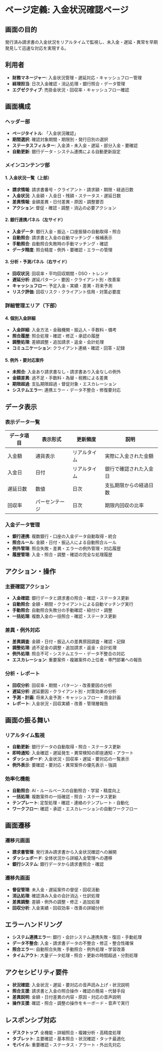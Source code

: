 # ページ定義: 入金状況確認ページ

## 画面の目的
発行済み請求書の入金状況をリアルタイムで監視し、未入金・遅延・異常を早期発見して迅速な対応を実現する。

## 利用者
- **財務マネージャー**: 入金状況管理・遅延対応・キャッシュフロー管理
- **経理担当**: 日次入金確認・消込処理・銀行照合・データ管理
- **エグゼクティブ**: 売掛金状況・回収率・キャッシュフロー確認

## 画面構成

### ヘッダー部
- **ページタイトル**: 「入金状況確認」
- **期間選択**: 確認対象期間・期限別・発行日別の選択
- **ステータスフィルター**: 入金済・未入金・遅延・部分入金・要確認
- **自動更新**: 銀行データ・システム連携による自動更新設定

### メインコンテンツ部

#### 1. 入金状況一覧（上部）
- **請求情報**: 請求書番号・クライアント・請求額・期限・経過日数
- **入金状況**: 入金額・入金日・残額・ステータス・遅延日数
- **差異情報**: 金額差異・日付差異・原因・調整要否
- **アクション**: 督促・確認・調整・消込の必要アクション

#### 2. 銀行連携パネル（左サイド）
- **入金データ**: 銀行入金・振込・口座振替の自動取得・照合
- **自動照合**: 請求書と入金の自動マッチング・候補表示
- **手動照合**: 自動照合失敗時の手動マッチング・確認
- **データ精度**: 照合精度・例外・要確認・エラーの管理

#### 3. 分析・予測パネル（右サイド）
- **回収状況**: 回収率・平均回収期間・DSO・トレンド
- **遅延分析**: 遅延パターン・要因・クライアント別・改善案
- **キャッシュフロー**: 予定入金・実績・差異・将来予測
- **リスク評価**: 回収リスク・クライアント信用・対策必要度

### 詳細管理エリア（下部）

#### 4. 個別入金詳細
- **入金詳細**: 入金方法・金融機関・振込人・手数料・備考
- **照合履歴**: 照合処理・確認・修正・承認の履歴
- **調整処理**: 差額調整・追加請求・返金・会計処理
- **コミュニケーション**: クライアント連絡・確認・回答・記録

#### 5. 例外・要対応案件
- **未照合**: 入金あり請求書なし・請求書あり入金なしの例外
- **金額差異**: 過不足・手数料・為替・税務による差異
- **期限超過**: 支払期限超過・督促対象・エスカレーション
- **システムエラー**: 連携エラー・データ不整合・修復要対応

## データ表示

### 表示データ一覧
| データ項目 | 表示形式 | 更新頻度 | 説明 |
|-----------|---------|---------|------|
| 入金額 | 通貨表示 | リアルタイム | 実際に入金された金額 |
| 入金日 | 日付 | リアルタイム | 銀行で確認された入金日 |
| 遅延日数 | 数値 | 日次 | 支払期限からの経過日数 |
| 回収率 | パーセンテージ | 日次 | 期限内回収の比率 |

### 入金データ管理
- **銀行連携**: 複数銀行・口座の入金データ自動取得・統合
- **照合ルール**: 金額・日付・振込人による自動照合ルール
- **例外管理**: 照合失敗・差異・エラーの例外管理・対応履歴
- **履歴管理**: 入金・照合・調整・確認の完全な処理履歴

## アクション・操作

### 主要確認アクション
- **入金確認**: 銀行データと請求書の照合・確認・ステータス更新
- **自動照合**: 金額・期間・クライアントによる自動マッチング実行
- **手動照合**: 自動照合失敗分の手動確認・紐付け・調整
- **一括処理**: 複数入金の一括照合・確認・ステータス更新

### 差異・例外対応
- **差異調査**: 金額・日付・振込人の差異原因調査・確認・記録
- **調整処理**: 過不足金の調整・追加請求・返金・会計処理
- **例外処理**: 照合不可・システムエラー・データ不整合の対応
- **エスカレーション**: 重要案件・複雑案件の上位者・専門部署への報告

### 分析・レポート
- **回収分析**: 回収率・期間・パターン・改善要因の分析
- **遅延分析**: 遅延要因・クライアント別・対策効果の分析
- **予測・計画**: 将来入金予測・キャッシュフロー・資金計画
- **レポート**: 入金状況・回収実績・改善・管理層報告

## 画面の振る舞い

### リアルタイム監視
- **自動更新**: 銀行データの自動取得・照合・ステータス更新
- **即時通知**: 入金確認・遅延発生・異常検知の即座通知・アラート
- **ダッシュボード**: 入金状況・回収率・遅延・要対応の一覧表示
- **例外表示**: 要確認・要対応・異常案件の優先表示・強調

### 効率化機能
- **自動照合**: AI・ルールベースの自動照合・学習・精度向上
- **一括処理**: 複数案件の一括確認・照合・ステータス更新
- **テンプレート**: 定型処理・確認・連絡のテンプレート・自動化
- **ワークフロー**: 確認・承認・エスカレーションの自動ワークフロー

## 画面遷移

### 遷移元画面
- **請求書管理**: 発行済み請求書から入金状況確認への展開
- **ダッシュボード**: 全体状況から詳細入金管理への遷移
- **銀行システム**: 銀行データから請求書照合・確認

### 遷移先画面
- **督促管理**: 未入金・遅延案件の督促・回収活動
- **消込処理**: 確認済み入金の会計消込・仕訳処理
- **差異調整**: 差額・例外の調整・修正・追加処理
- **回収分析**: 入金実績・回収効率・改善の詳細分析

## エラーハンドリング
- **システム連携エラー**: 銀行・会計システム連携失敗・復旧・手動処理
- **データ不整合**: 入金・請求書データの不整合・修正・整合性確保
- **照合エラー**: 自動照合失敗・手動照合・例外処理・学習改善
- **タイムアウト**: 大量データ処理・照合・更新の時間超過・分割処理

## アクセシビリティ要件
- **状況確認**: 入金状況・遅延・要対応の音声読み上げ・状況説明
- **照合支援**: 請求書と入金の照合操作・確認の簡易・代替手段
- **差異説明**: 金額・日付差異の内容・原因・対応の音声説明
- **操作支援**: 確認・照合・調整の操作をキーボード・音声で実行

## レスポンシブ対応
- **デスクトップ**: 全機能・詳細照合・複雑分析・高精度処理
- **タブレット**: 主要確認・基本照合・状況確認・タッチ最適化
- **モバイル**: 重要確認・ステータス・アラート・外出先対応
